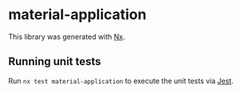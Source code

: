 # material-application

This library was generated with [Nx](https://nx.dev).

## Running unit tests

Run `nx test material-application` to execute the unit tests via [Jest](https://jestjs.io).

